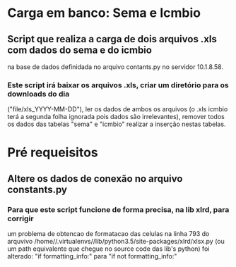
# Carga em banco: Sema e Icmbio

## Script que realiza a carga de dois arquivos .xls com dados do sema e do icmbio
na base de dados definidada no arquivo contants.py no servidor 10.1.8.58.

### Este script irá baixar os arquivos .xls, criar um diretório para os downloads do dia
("file/xls_YYYY-MM-DD"), ler os dados de ambos os arquivos (o .xls icmbio terá a segunda folha ignorada pois dados são irrelevantes), remover todos os dados das tabelas
"sema" e "icmbio" realizar a inserção nestas tabelas.

# Pré requeisitos

## Altere os dados de conexão no arquivo constants.py

### Para que este script funcione de forma precisa, na lib xlrd, para corrigir
um problema de obtencao de formatacao das celulas na linha 793 do arquvivo
/home/<user>/.virtualenvs/<EnvironmentName>/lib/python3.5/site-packages/xlrd/xlsx.py
(ou um path equivalente que chegue no source code das lib's python) 
foi alterado: "if formatting_info:" para "if not formatting_info:"